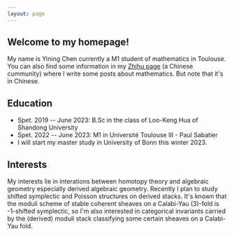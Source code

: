 ```yaml
---
layout: page
---
```


## Welcome to my homepage!

My name is Yining Chen currently a M1 student of mathematics in Toulouse. You can also find some information in my [Zhihu page](https://www.zhihu.com/people/ruo-ru-12-16) (a Chinese cummunity) where I write some posts about mathematics. But note that it's in Chinese.

## Education

* Spet. 2019 -- June 2023: B.Sc in the class of Loo-Keng Hua of Shandong University
* Spet. 2022 -- June 2023: M1 in Université Toulouse III - Paul Sabatier
* I will start my master study in University of Bonn this winter 2023.

## Interests
My interests lie in interations between homotopy theory and algebraic geometry especially derived algebraic geometry. Recently I plan to study shifted symplectic and Poisson structures on derived stacks. It's known that the moduli scheme of stable coherent sheaves on a Calabi-Yau \(3\)-fold is -1-shifted symplectic, so I'm also interested in categorical invariants carried by the (derived) moduli stack classifying some certain sheaves on a Calabi-Yau fold.
